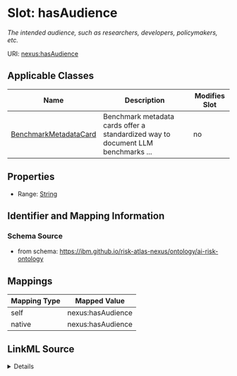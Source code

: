 

# Slot: hasAudience


_The intended audience, such as researchers, developers, policymakers, etc._





URI: [nexus:hasAudience](https://ibm.github.io/risk-atlas-nexus/ontology/hasAudience)



<!-- no inheritance hierarchy -->





## Applicable Classes

| Name | Description | Modifies Slot |
| --- | --- | --- |
| [BenchmarkMetadataCard](BenchmarkMetadataCard.md) | Benchmark metadata cards offer a standardized way to document LLM benchmarks ... |  no  |







## Properties

* Range: [String](String.md)





## Identifier and Mapping Information







### Schema Source


* from schema: https://ibm.github.io/risk-atlas-nexus/ontology/ai-risk-ontology




## Mappings

| Mapping Type | Mapped Value |
| ---  | ---  |
| self | nexus:hasAudience |
| native | nexus:hasAudience |




## LinkML Source

<details>
```yaml
name: hasAudience
description: The intended audience, such as researchers, developers, policymakers,
  etc.
from_schema: https://ibm.github.io/risk-atlas-nexus/ontology/ai-risk-ontology
rank: 1000
alias: hasAudience
domain_of:
- BenchmarkMetadataCard
range: string

```
</details>